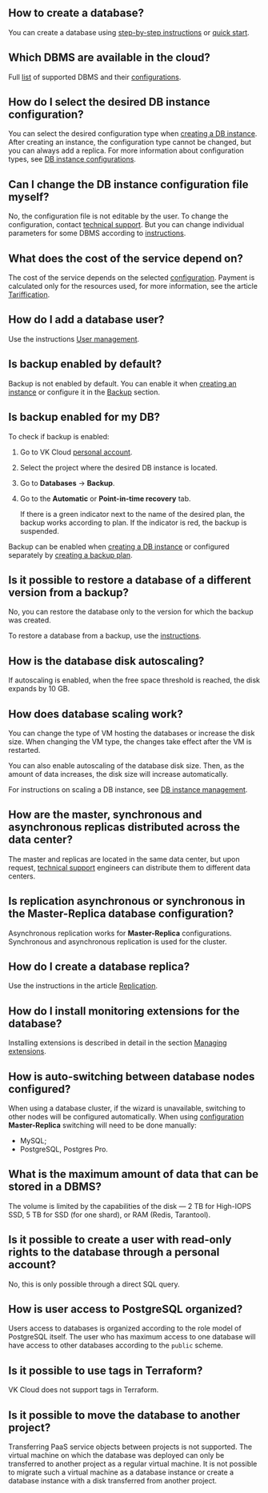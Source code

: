 ## How to create a database?

You can create a database using [step-by-step instructions](../instructions/create/) or [quick start](../quick-start/).

## Which DBMS are available in the cloud?

Full [list](../types/) of supported DBMS and their [configurations](../instructions/work-modes/work-configs/).

## How do I select the desired DB instance configuration?

You can select the desired configuration type when [creating a DB instance](../instructions/create/). After creating an instance, the configuration type cannot be changed, but you can always add a replica. For more information about configuration types, see [DB instance configurations](../concepts/work-configs/).

## Can I change the DB instance configuration file myself?

No, the configuration file is not editable by the user. To change the configuration, contact [technical support](/en/contacts/). But you can change individual parameters for some DBMS according to [instructions](../instructions/db-config/).

## What does the cost of the service depend on?

The cost of the service depends on the selected [configuration](../instructions/work-modes/work-configs/). Payment is calculated only for the resources used, for more information, see the article [Tariffication](../tariffication/).

## How do I add a database user?

Use the instructions [User management](../instructions/users/).

## Is backup enabled by default?

Backup is not enabled by default. You can enable it when [creating an instance](../instructions/create/) or configure it in the [Backup](../../../manage/backups/db-backup/) section.

## Is backup enabled for my DB?

To check if backup is enabled:

1. Go to VK Cloud [personal account](https://msk.cloud.vk.com/app/en).
1. Select the project where the desired DB instance is located.
1. Go to **Databases** → **Backup**.
1. Go to the **Automatic** or **Point-in-time recovery** tab.

   If there is a green indicator next to the name of the desired plan, the backup works according to plan. If the indicator is red, the backup is suspended.

Backup can be enabled when [creating a DB instance](../instructions/create/) or configured separately by [creating a backup plan](/en/manage/backups/db-backup/).

## Is it possible to restore a database of a different version from a backup?

No, you can restore the database only to the version for which the backup was created.

To restore a database from a backup, use the [instructions](/en/manage/backups/db-backup/db-recover-backup).

## How is the database disk autoscaling?

If autoscaling is enabled, when the free space threshold is reached, the disk expands by 10 GB.

## How does database scaling work?

You can change the type of VM hosting the databases or increase the disk size. When changing the VM type, the changes take effect after the VM is restarted.

You can also enable autoscaling of the database disk size. Then, as the amount of data increases, the disk size will increase automatically.

For instructions on scaling a DB instance, see [DB instance management](../instructions/).

## How are the master, synchronous and asynchronous replicas distributed across the data center?

The master and replicas are located in the same data center, but upon request, [technical support](/en/contacts/) engineers can distribute them to different data centers.

## Is replication asynchronous or synchronous in the Master-Replica database configuration?

Asynchronous replication works for **Master-Replica** configurations. Synchronous and asynchronous replication is used for the cluster.

## How do I create a database replica?

Use the instructions in the article [Replication](../instructions/replication/).

## How do I install monitoring extensions for the database?

Installing extensions is described in detail in the section [Managing extensions](../instructions/managing-extensions/).

## How is auto-switching between database nodes configured?

When using a database cluster, if the wizard is unavailable, switching to other nodes will be configured automatically. When using [configuration](../instructions/work-modes/work-configs/) **Master-Replica** switching will need to be done manually:

- MySQL;
- PostgreSQL, Postgres Pro.

## What is the maximum amount of data that can be stored in a DBMS?

The volume is limited by the capabilities of the disk — 2 TB for High-IOPS SSD, 5 TB for SSD (for one shard), or RAM (Redis, Tarantool).

## Is it possible to create a user with read-only rights to the database through a personal account?

No, this is only possible through a direct SQL query.

## How is user access to PostgreSQL organized?

Users access to databases is organized according to the role model of PostgreSQL itself. The user who has maximum access to one database will have access to other databases according to the `public` scheme.

## Is it possible to use tags in Terraform?

VK Cloud does not support tags in Terraform.

## Is it possible to move the database to another project?

Transferring PaaS service objects between projects is not supported. The virtual machine on which the database was deployed can only be transferred to another project as a regular virtual machine. It is not possible to migrate such a virtual machine as a database instance or create a database instance with a disk transferred from another project.
